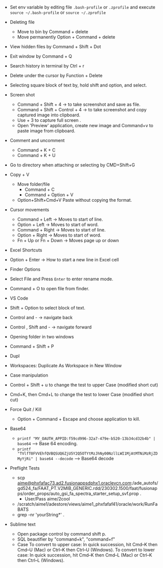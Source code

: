 - Set env variable by editing file `.bash-profile` or `.zprofile` and execute `source ~/.bash-profile` or `source ~/.zprofile`
- Deleting file
  - Move to bin by Command + delete
  - Move permanently Option + Command + delete
- View hidden files by Command + Shift + Dot
- Exit window by Command + Q
- Search history in terminal by Ctrl + r
- Delete under the cursor by Function + Delete
- Selecting square block of text by, hold shift and option, and select.

- Screen shot
  - Command + Shift + 4 → to take screenshot and save as file.
  - Command + Shift + Control + 4 → to take screenshot and copy captured image into clipboard.
  - Use + 3 to capture full screen .
  - Open 'Preview' application, create new image and Command+v to paste image from clipboard.

- Comment and uncomment
  - Command + K + C
  - Command + K + U

- Go to directory when attaching or selecting by CMD+Shift+G

- Copy + V
  - Move folder/file
    - Command + C
    - Command + Option + V
  - Option+Shift+Cmd+V Paste without copying the format.

- Cursor movements
  - Command + Left → Moves to start of line.
  - Option + Left → Moves to start of word.
  - Command + Right → Moves to start of line.
  - Option + Right → Moves to start of word.
  - Fn + Up or Fn + Down → Moves page up or down

- Excel Shortcuts
 - Option + Enter → How to start a new line in Excel cell
- Finder Options
 - Select File and Press `Enter` to enter rename mode.
 - Command + O to open file from finder.

- VS Code
 - Shift + Option to select block of text.
 - Control and - → navigate back
 - Control , Shift and - → navigate forward
 - Opening folder in two windows
  - Command + Shift + P
  - Dupl
  - Workspaces: Duplicate As Workspace in New Window
 - Case manipulation
  - Control + Shift + u to change the test to upper Case  (modified short cut)
  - Cmd+K, then Cmd+L to change the test to lower Case  (modified short cut)


- Force Quit / Kill
  - Option + Command + Escape and choose application to kill.

- Base64
  - `printf "MY_OAUTH_APPID:f59cd996-32a7-479e-b520-13b34cd32b4b" | base64` --> Base 64 encoding.
  -  `printf "TVlfT0FVVEhfQVBQSUQ6ZjU5Y2Q5OTYtMzJhNy00NzllLWI1MjAtMTNiMzRjZDMyYjRi" | base64 --decode` --> Base64 decode

- Preflight Tests
  - scp aime@phxfafac73.ad2.fusionappsdphx1.oraclevcn.com:/ade_autofs/gd524_fa/FAAT_PT.V2MIB_GENERIC.rdd/230302.1500/faat/fusionapps/order_props/auto_gsi_fa_spectra_starter_setup_svf.prop .
    - User/Pass aime/2cool
  - /scratch/aime1/adestore/views/aime1_phxfafaf41/oracle/work/RunFaBATS
  - grep -nr 'yourString*' .

- Sublime text
  - Open package control by command shift p.
  - SQL beautifier by "command+k", "command+f"
  - Case
    To convert to upper case: In quick succession, hit Cmd–K then Cmd–U (Mac) or Ctrl–K then Ctrl–U (Windows). 
    To convert to lower case: In quick succession, hit Cmd–K then Cmd–L (Mac) or Ctrl–K then Ctrl–L (Windows).


